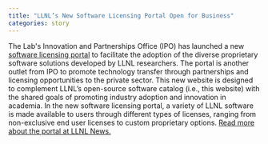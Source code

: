 ```yaml
---
title: "LLNL’s New Software Licensing Portal Open for Business"
categories: story
---
```


The Lab's Innovation and Partnerships Office (IPO) has launched a new [software licensing portal](https://softwarelicensing.llnl.gov/) to facilitate the adoption of the diverse proprietary software solutions developed by LLNL researchers. The portal is another outlet from IPO to promote technology transfer through partnerships and licensing opportunities to the private sector. This new website is designed to complement LLNL’s open-source software catalog (i.e., this website) with the shared goals of promoting industry adoption and innovation in academia. In the new software licensing portal, a variety of LLNL software is made available to users through different types of licenses, ranging from non-exclusive end user licenses to custom proprietary options. [Read more about the portal at LLNL News.](https://www.llnl.gov/article/50726/llnls-new-software-licensing-portal-open-business)
